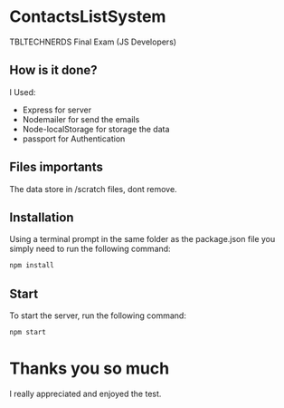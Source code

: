 # ContactsListSystem
TBLTECHNERDS Final Exam (JS Developers)

## How is it done?

I Used:
- Express for server
- Nodemailer for send the emails
- Node-localStorage for storage the data
- passport for Authentication
    
## Files importants
The data store in /scratch files, dont remove. 


## Installation ##
Using a terminal prompt in the same folder as the package.json file you simply need to run the following command:

```sh
npm install
```

## Start 
To start the server, run the following command:

```sh
npm start
```

# Thanks you so much

I really appreciated and enjoyed the test.







